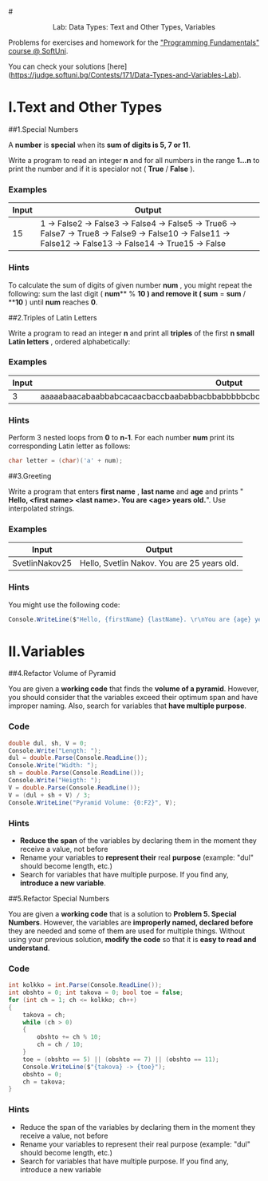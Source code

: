 #<p align="center"> Lab: Data Types: Text and Other Types, Variables <p>

Problems for exercises and homework for the [&quot;Programming Fundamentals&quot; course @ SoftUni](https://softuni.bg/courses/programming-fundamentals).

You can check your solutions [here] (https://judge.softuni.bg/Contests/171/Data-Types-and-Variables-Lab).

# I.Text and Other Types

##1.Special Numbers

A **number** is **special** when its **sum of digits is 5, 7 or 11**.

Write a program to read an integer **n** and for all numbers in the range **1…n** to print the number and if it is specialor not ( **True** / **False** ).

### Examples

| **Input** | **Output** |
| --- | --- |
| 15 | 1 -&gt; False2 -&gt; False3 -&gt; False4 -&gt; False5 -&gt; True6 -&gt; False7 -&gt; True8 -&gt; False9 -&gt; False10 -&gt; False11 -&gt; False12 -&gt; False13 -&gt; False14 -&gt; True15 -&gt; False |

### Hints

To calculate the sum of digits of given number **num** , you might repeat the following: sum the last digit ( **num**** % ****10** ) and remove it ( **sum**** = ****sum**** / ****10** ) until **num** reaches **0**.

##2.Triples of Latin Letters

Write a program to read an integer **n** and print all **triples** of the first **n small Latin letters** , ordered alphabetically:

### Examples

| **Input** | **Output** |
| --- | --- |
| 3 | aaaaabaacabaabbabcacaacbaccbaababbacbbabbbbbcbcabcbbcccaacabcaccbacbbcbcccaccbccc |

### Hints

Perform 3 nested loops from **0** to **n-1**. For each number **num** print its corresponding Latin letter as follows:

```C#
char letter = (char)('a' + num);
```

##3.Greeting

Write a program that enters **first name** , **last name** and **age** and prints &quot; **Hello, &lt;first name&gt; &lt;last name&gt;. You are &lt;age&gt; years old.**&quot;. Use interpolated strings.

### Examples

| **Input** | **Output** |
| --- | --- |
| SvetlinNakov25 | Hello, Svetlin Nakov. You are 25 years old. |

### Hints

You might use the following code:

```C#
Console.WriteLine($"Hello, {firstName} {lastName}. \r\nYou are {age} years old.");
```

# II.Variables

##4.Refactor Volume of Pyramid

You are given a **working code** that finds the **volume of a pyramid**. However, you should consider that the variables exceed their optimum span and have improper naming. Also, search for variables that **have multiple purpose**.

### Code

```C#
double dul, sh, V = 0;
Console.Write("Length: ");
dul = double.Parse(Console.ReadLine());
Console.Write("Width: ");
sh = double.Parse(Console.ReadLine());
Console.Write("Heigth: ");
V = double.Parse(Console.ReadLine());
V = (dul + sh + V) / 3;
Console.WriteLine("Pyramid Volume: {0:F2}", V);
```
### Hints

- **Reduce the span** of the variables by declaring them in the moment they receive a value, not before
- Rename your variables to **represent their** real **purpose** (example: &quot;dul&quot; should become length, etc.)
- Search for variables that have multiple purpose. If you find any, **introduce a new variable**.

##5.Refactor Special Numbers

You are given a **working code** that is a solution to **Problem 5. Special Numbers**. However, the variables are **improperly named, declared before** they are needed and some of them are used for multiple things. Without using your previous solution, **modify the code** so that it is **easy to read and understand**.

### Code
```C#
int kolkko = int.Parse(Console.ReadLine());
int obshto = 0; int takova = 0; bool toe = false;
for (int ch = 1; ch <= kolkko; ch++)
{
    takova = ch;
    while (ch > 0)
    {
        obshto += ch % 10;
        ch = ch / 10;
    }
    toe = (obshto == 5) || (obshto == 7) || (obshto == 11);
    Console.WriteLine($"{takova} -> {toe}");
    obshto = 0;
    ch = takova;
}
```
### Hints

- Reduce the span of the variables by declaring them in the moment they receive a value, not before
- Rename your variables to represent their real purpose (example: &quot;dul&quot; should become length, etc.)
- Search for variables that have multiple purpose. If you find any, introduce a new variable
